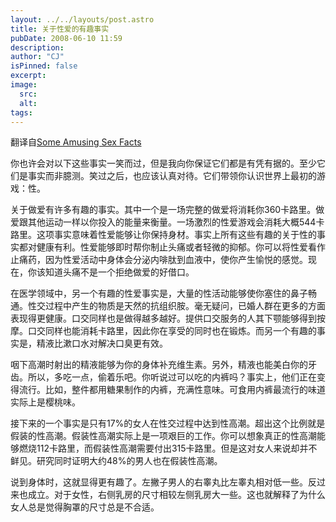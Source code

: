 ```yaml
---
layout: ../../layouts/post.astro
title: 关于性爱的有趣事实
pubDate: 2008-06-10 11:59
description: 
author: "CJ"
isPinned: false
excerpt: 
image:
  src:
  alt:
tags: 
---
```

翻译自[Some Amusing Sex Facts](https://www.thelstalk.com/some-amusing-sex-facts/)

你也许会对以下这些事实一笑而过，但是我向你保证它们都是有凭有据的。至少它们是事实而非臆测。笑过之后，也应该认真对待。它们带领你认识世界上最初的游戏：性。

关于做爱有许多有趣的事实。其中一个是一场完整的做爱将消耗你360卡路里。做爱跟其他运动一样以你投入的能量来衡量。一场激烈的性爱游戏会消耗大概544卡路里。这项事实意味着性爱能够让你保持身材。事实上所有这些有趣的关于性的事实都对健康有利。性爱能够即时帮你制止头痛或者轻微的抑郁。你可以将性爱看作止痛药，因为性爱活动中身体会分泌内啡肽到血液中，使你产生愉悦的感觉。现在，你该知道头痛不是一个拒绝做爱的好借口。

在医学领域中，另一个有趣的性爱事实是，大量的性活动能够使你塞住的鼻子畅通。性交过程中产生的物质是天然的抗组织胺。毫无疑问，已婚人群在更多的方面表现得更健康。口交同样也是做得越多越好。提供口交服务的人其下颚能够得到按摩。口交同样也能消耗卡路里，因此你在享受的同时也在锻炼。而另一个有趣的事实是，精液比漱口水对解决口臭更有效。

咽下高潮时射出的精液能够为你的身体补充维生素。另外，精液也能美白你的牙齿。所以，多吃一点，偷着乐吧。你听说过可以吃的内裤吗？事实上，他们正在变得流行。比如，整件都用糖果制作的内裤，充满性意味。可食用内裤最流行的味道实际上是樱桃味。

接下来的一个事实是只有17%的女人在性交过程中达到性高潮。超出这个比例就是假装的性高潮。假装性高潮实际上是一项艰巨的工作。你可以想象真正的性高潮能够燃烧112卡路里，而假装性高潮需要付出315卡路里。但是这对女人来说却并不鲜见。研究同时证明大约48%的男人也在假装性高潮。

说到身体时，这就显得更有趣了。左撇子男人的右睾丸比左睾丸相对低一些。反过来也成立。对于女性，右侧乳房的尺寸相较左侧乳房大一些。这也就解释了为什么女人总是觉得胸罩的尺寸总是不合适。
